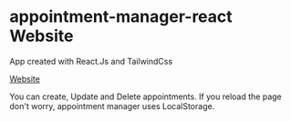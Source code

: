 # appointment-manager-react Website
App created with React.Js and TailwindCss

[Website](https://appointmentmanager01.netlify.app/)

You can create, Update and Delete appointments. If you reload the page don't worry, appointment manager uses LocalStorage.
